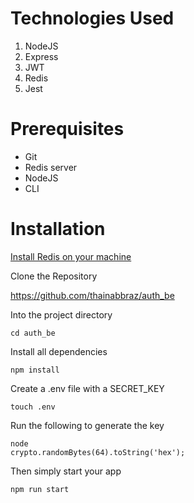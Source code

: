 # Technologies Used

1. NodeJS
2. Express
3. JWT
4. Redis
5. Jest

# Prerequisites

- Git
- Redis server
- NodeJS
- CLI

# Installation

[Install Redis on your machine](https://redis.io/docs/getting-started/installation/)

Clone the Repository

https://github.com/thainabbraz/auth_be

Into the project directory

<code>cd auth_be</code>

Install all dependencies

<code>npm install</code>

Create a .env file with a SECRET_KEY

<code>touch .env</code>

Run the following to generate the key

<code>node</code><br>
<code>crypto.randomBytes(64).toString('hex');</code>

Then simply start your app

<code>npm run start</code>
